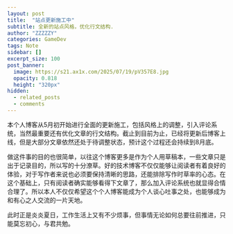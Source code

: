 ```yaml
---
layout: post
title:  "站点更新施工中"
subtitle: 全新的站点风格，优化行文结构.
author: "ZZZZZY"
categories: GameDev
tags: Note
sidebar: []
excerpt_size: 100
post_banner:
  image: https://s21.ax1x.com/2025/07/19/pV357E8.jpg
  opacity: 0.818
  height: "320px"
hidden:
  - related_posts
  - comments
---
```

本个人博客从5月初开始进行全面的更新施工，包括风格上的调整，引入评论系统，当然最重要还有优化文章的行文结构。截止到目前为止，已经将更新后博客上线，但是大部分文章依然还处于待调整状态，预计这个过程还会持续到8月底。

做这件事的目的也很简单，以往这个博客更多是作为个人用草稿本，一些文章只是出于记录目的，所以写的十分潦草。好的技术博客不仅仅能够让阅读者有着良好的体验，对于写作者来说也必须要保持清晰的思路，还能排除写作时草率的心态。在这个基础上，只有阅读者确实能够看得下文章了，那么加入评论系统也就显得合情合理了。所以本人不仅仅希望这个个人博客能成为个人谈心吐事之处，也能够成为和有心之人交流的一片天地。

此时正是炎炎夏日，工作生活上又有不少烦事，但事情无论如何总要往前推进，只能莫忘初心，与君共勉。